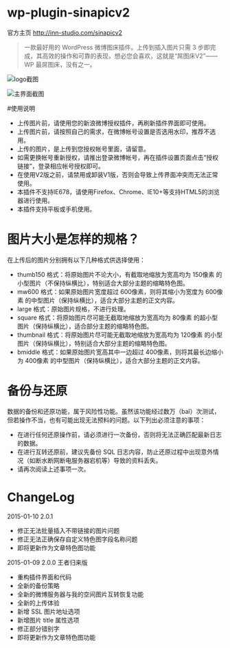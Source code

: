 # wp-plugin-sinapicv2
官方主页 http://inn-studio.com/sinapicv2

> 一款最好用的 WordPress 微博图床插件。上传到插入图片只需 3 步即完成，其高效的操作和可靠的表现，想必您会喜欢，这就是“屌图床V2”—— WP 最屌图床，没有之一。

![logo截图](https://ww1.sinaimg.cn/large/686ee05djw1eo5djzez4mj20ob0590ta.jpg)

![主界面截图](https://ww1.sinaimg.cn/thumb150/686ee05djw1eo5dk290s8j20o20aotb8.jpg)

#使用说明
* 上传图片前，请使用您的新浪微博授权插件，再刷新插件界面即可使用。
* 上传图片前，请按照自己的需求，在微博帐号设置是否选用水印，推荐不选用。
* 上传的图片，是上传到您授权帐号里面，请留意。
* 如需更换帐号重新授权，请推出登录微博帐号，再在插件设置页面点击“授权链接”，登录相应帐号授权即可。
* 在使用V2版之前，请禁用或卸装V1版，否则会导致上传界面冲突而无法正常使用。
* 本插件不支持IE678，请使用Firefox、Chrome、IE10+等支持HTML5的浏览器进行使用。
* 本插件支持平板或手机使用。

# 图片大小是怎样的规格？
在上传后的图片分别拥有以下几种格式供选择使用：
* thumb150 格式：将原始图片不论大小，有截取地缩放为宽高均为 150像素 的小型图片（不保持纵横比），特别适合大部分主题的缩略特色图。
* mw600 格式：如果原始图片宽度超过 600像素，则将其缩小为宽度为 600像素 的中型图片（保持纵横比），适合大部分主题的正文内容。
* large 格式：原始图片规格，不进行处理。
* square 格式：将原始图片尽可能无截取地缩放为宽高均为 80像素 的超小型图片（保持纵横比），适合部分主题的缩略特色图。
* thumbnail 格式：将原始图片尽可能无截取地缩放为宽高均为 120像素 的小型图片（保持纵横比），特别适合大部分主题的缩略特色图。
* bmiddle 格式：如果原始图片宽高其中一边超过 400像素，则将其最长边缩小为 400像素 的中型图片（保持纵横比），适合大部分主题的正文内容。

# 备份与还原
数据的备份和还原功能，属于风险性功能。虽然该功能经过数万（baǐ）次测试，但若操作不当，也有可能出现无法预料的问题。以下列出必须注意的事项：
* 在进行任何还原操作前，请必须进行一次备份，否则将无法正确匹配最新日志的数据。
* 在进行互转还原前，建议先备份 SQL 日志内容，防止还原过程中出现意外情况（如断水断网断电服务器宕机等）导致的资料丢失。
* 请再次阅读上述事项一次。

# ChangeLog
2015-01-10 2.0.1

* 修正无法批量插入不带链接的图片问题
* 修正无法正确保存自定义特色图字段名称问题
* 即将更新作为文章特色图功能

2015-01-09 2.0.0 王者归来版
* 重构插件界面和代码
* 全新的备份策略
* 全新的微博服务器与我的空间图片互转恢复功能
* 全新的上传体验
* 新增 SSL 图片地址选项
* 新增图片 title 属性选项
* 修正部分错别字
* 即将更新作为文章特色图功能
